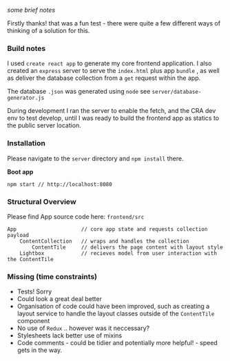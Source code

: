 
_some brief notes_

Firstly thanks! that was a fun test - there were quite a few different ways of thinking of a solution for this.

### Build notes

I used `create react app` to generate my core frontend application. I also created an `express` server to serve the `index.html` plus app `bundle` , as well as deliver the database collection from a `get` request within the app.

The database `.json` was generated using `node` see `server/database-generator.js`

During development I ran the server to enable the fetch, and the CRA dev env to test develop, until I was ready to build the frontend app as statics to the public server location.

### Installation

Please navigate to the `server` directory and `npm install` there.

**Boot app**

```
npm start // http://localhost:8080
```

### Structural Overview

Please find App source code here: `frontend/src`

```
App						// core app state and requests collection payload
	ContentCollection 	// wraps and handles the collection
		ContentTile		// delivers the page content with layout style
	Lightbox			// recieves model from user interaction with the ContentTile 
```



### Missing (time constraints)

* Tests! Sorry
* Could look a great deal better
* Organisation of code could have been improved, such as creating a layout service to handle the layout classes outside of the `ContentTile` component
* No use of `Redux` .. however was it neccessary?
* Stylesheets lack better use of mixins
* Code comments - could be tidier and potentially more helpful! - speed gets in the way.

